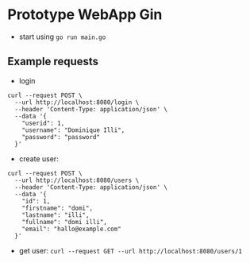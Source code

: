# Prototype WebApp Gin

- start using ``go run main.go``


## Example requests

- login

```
curl --request POST \
  --url http://localhost:8080/login \
  --header 'Content-Type: application/json' \
  --data '{
    "userid": 1,
    "username": "Dominique Illi",
    "password": "password"
  }'
```

- create user: 
```
curl --request POST \
  --url http://localhost:8080/users \
  --header 'Content-Type: application/json' \
  --data '{
    "id": 1,
    "firstname": "domi",
    "lastname": "illi",
    "fullname": "domi illi",
    "email": "hallo@example.com"
  }'
```

- get user: ``curl --request GET --url http://localhost:8080/users/1``